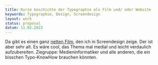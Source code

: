 ```yaml
---
title: Kurze Geschichte der Typographie als Film und/ oder Website
keywords: Typographie, Design, Screendesign
layout: work
status: proposal
datum: 11.02.2023
---
```


Da gibt es einen ganz [netten Film](https://www.youtube.com/watch?v=VEFjzBjqgz4), den ich in Screendesign zeige. Der ist aber sehr alt. Es wäre cool, das Thema mal medial und leicht verdaulich aufzubereiten. Ziegruppe: Medieninformatiker und alle anderen, die ein bisschen Typo-KnowHow brauchen könnten.